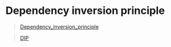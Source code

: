 # Dependency inversion principle

> [Dependency_inversion_principle](https://en.wikipedia.org/wiki/Dependency_inversion_principle)

> [DIP](http://stg-tud.github.io/sedc/Lecture/ws13-14/3.5-DIP.html#mode=document)